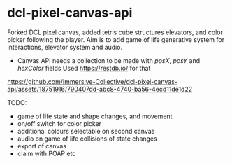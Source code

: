 # dcl-pixel-canvas-api
 Forked DCL pixel canvas, added tetris cube structures elevators, and color picker following the player.
 Aim is to add game of life generative system for interactions, elevator system and audio.

 - Canvas API needs a collection to be made with *posX*, *posY* and *hexColor* fields
Used https://restdb.io/ for that

https://github.com/Immersive-Collective/dcl-pixel-canvas-api/assets/18751916/790407dd-abc8-4740-ba56-4ecd11de1d22

TODO: 
- game of life state and shape changes, and movement
- on/off switch for color picker
- additional colours selectable on second canvas
- audio on game of life collisions of state changes
- export of canvas
- claim with POAP etc
  
